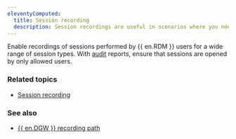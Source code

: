 ```yaml
---
eleventyComputed:
  title: Session recording
  description: Session recordings are useful in scenarios where you need to monitor exactly what happened on the endpoint.
---
```

Enable recordings of sessions performed by {{ en.RDM }} users for a wide range of session types. With [audit](/rdm/windows/concepts/advanced-concepts/logs-reports-audits/) reports, ensure that sessions are opened by only allowed users.

### Related topics
* [Session recording](/kb/remote-desktop-manager/how-to-articles/session-recording/)

### See also
* [{{ en.DGW }} recording path](/kb/devolutions-gateway/knowledge-base/recording-path/)
